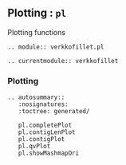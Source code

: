 ## Plotting : `pl`

Plotting functions

```{eval-rst}
.. module:: verkkofillet.pl
```

```{eval-rst}
.. currentmodule:: verkkofillet
```

### Plotting
```{eval-rst}
.. autosummary::
   :nosignatures:
   :toctree: generated/

   pl.completePlot
   pl.contigLenPlot
   pl.contigPlot
   pl.qvPlot
   pl.showMashmapOri

```